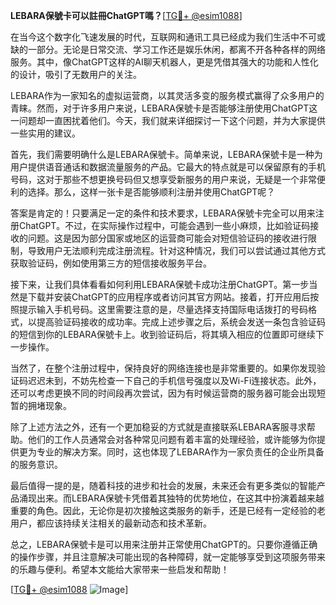 **LEBARA保號卡可以註冊ChatGPT嗎？**[[TG💪+ @esim1088](https://t.me/s/esim1088)]

在当今这个数字化飞速发展的时代，互联网和通讯工具已经成为我们生活中不可或缺的一部分。无论是日常交流、学习工作还是娱乐休闲，都离不开各种各样的网络服务。其中，像ChatGPT这样的AI聊天机器人，更是凭借其强大的功能和人性化的设计，吸引了无数用户的关注。

LEBARA作为一家知名的虚拟运营商，以其灵活多变的服务模式赢得了众多用户的青睐。然而，对于许多用户来说，LEBARA保號卡是否能够注册使用ChatGPT这一问题却一直困扰着他们。今天，我们就来详细探讨一下这个问题，并为大家提供一些实用的建议。

首先，我们需要明确什么是LEBARA保號卡。简单来说，LEBARA保號卡是一种为用户提供语音通话和数据流量服务的产品。它最大的特点就是可以保留原有的手机号码，这对于那些不想更换号码但又想享受新服务的用户来说，无疑是一个非常便利的选择。那么，这样一张卡是否能够顺利注册并使用ChatGPT呢？

答案是肯定的！只要满足一定的条件和技术要求，LEBARA保號卡完全可以用来注册ChatGPT。不过，在实际操作过程中，可能会遇到一些小麻烦，比如验证码接收的问题。这是因为部分国家或地区的运营商可能会对短信验证码的接收进行限制，导致用户无法顺利完成注册流程。针对这种情况，我们可以尝试通过其他方式获取验证码，例如使用第三方的短信接收服务平台。

接下来，让我们具体看看如何利用LEBARA保號卡成功注册ChatGPT。第一步当然是下载并安装ChatGPT的应用程序或者访问其官方网站。接着，打开应用后按照提示输入手机号码。这里需要注意的是，尽量选择支持国际电话拨打的号码格式，以提高验证码接收的成功率。完成上述步骤之后，系统会发送一条包含验证码的短信到你的LEBARA保號卡上。收到验证码后，将其填入相应的位置即可继续下一步操作。

当然了，在整个注册过程中，保持良好的网络连接也是非常重要的。如果你发现验证码迟迟未到，不妨先检查一下自己的手机信号强度以及Wi-Fi连接状态。此外，还可以考虑更换不同的时间段再次尝试，因为有时候运营商的服务器可能会出现短暂的拥堵现象。

除了上述方法之外，还有一个更加稳妥的方式就是直接联系LEBARA客服寻求帮助。他们的工作人员通常会对各种常见问题有着丰富的处理经验，或许能够为你提供更为专业的解决方案。同时，这也体现了LEBARA作为一家负责任的企业所具备的服务意识。

最后值得一提的是，随着科技的进步和社会的发展，未来还会有更多类似的智能产品涌现出来。而LEBARA保號卡凭借着其独特的优势地位，在这其中扮演着越来越重要的角色。因此，无论你是初次接触这类服务的新手，还是已经有一定经验的老用户，都应该持续关注相关的最新动态和技术革新。

总之，LEBARA保號卡是可以用来注册并正常使用ChatGPT的。只要你遵循正确的操作步骤，并且注意解决可能出现的各种障碍，就一定能够享受到这项服务带来的乐趣与便利。希望本文能给大家带来一些启发和帮助！

[[TG💪+ @esim1088](https://t.me/s/esim1088) ![Image](https://i.postimg.cc/4NQfJmqS/Snipaste-2025-05-13-00-14-12.png)]
